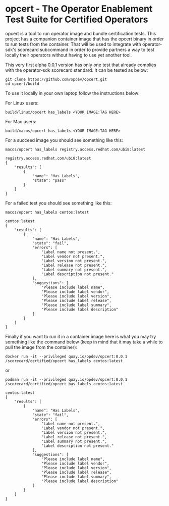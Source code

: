 # opcert - The Operator Enablement Test Suite for Certified Operators

opcert is a tool to run operator image and bundle certification tests. This project has a companion container image that has the opcert binary in order to run tests from the container. That will be used to integrate with operator-sdk's scorecard subcommand in order to provide partners a way to test locally their operators without having to use yet another tool.

This very first alpha 0.0.1 version has only one test that already complies with the operator-sdk scorecard standard. It can be tested as below:

```
git clone https://github.com/opdev/opcert.git
cd opcert/build
```

To use it locally in your own laptop follow the instructions below:

For Linux users:
```
build/linux/opcert has_labels <YOUR IMAGE:TAG HERE>
```
For Mac users:
```
build/macos/opcert has_labels <YOUR IMAGE:TAG HERE>
```
For a succeed image you should see something like this:

`macos/opcert has_labels registry.access.redhat.com/ubi8:latest`

```
registry.access.redhat.com/ubi8:latest
{
    "results": [
        {
            "name": "Has Labels",
            "state": "pass"
        }
    ]
}
```

For a failed test you should see something like this:

`macos/opcert has_labels centos:latest`

```
centos:latest
{
    "results": [
        {
            "name": "Has Labels",
            "state": "fail",
            "errors": [
                "Label name not present.",
                "Label vendor not present.",
                "Label version not present.",
                "Label release not present.",
                "Label summary not present.",
                "Label description not present."
            ],
            "suggestions": [
                "Please include label name",
                "Please include label vendor",
                "Please include label version",
                "Please include label release",
                "Please include label summary",
                "Please include label description"
            ]
        }
    ]
}
```

Finally if you want to run it in a container image here is what you may try something like the command below (keep in mind that it may take a while to pull the image from the container):

`docker run -it --privileged quay.io/opdev/opcert:0.0.1 /scorecard/certified/opcert has_labels centos:latest`

or

`podman run -it --privileged quay.io/opdev/opcert:0.0.1 /scorecard/certified/opcert has_labels centos:latest`

```
centos:latest
{
    "results": [
        {
            "name": "Has Labels",
            "state": "fail",
            "errors": [
                "Label name not present.",
                "Label vendor not present.",
                "Label version not present.",
                "Label release not present.",
                "Label summary not present.",
                "Label description not present."
            ],
            "suggestions": [
                "Please include label name",
                "Please include label vendor",
                "Please include label version",
                "Please include label release",
                "Please include label summary",
                "Please include label description"
            ]
        }
    ]
}
```
